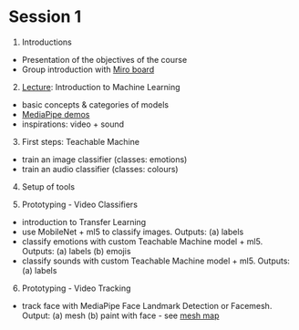 # Session 1

1. Introductions
  - Presentation of the objectives of the course
  - Group introduction with [Miro board](https://miro.com/app/board/uXjVNHP4YJ4=/?share_link_id=296534171667)

2. [Lecture](../lectures/1-intro-to-ml.md): Introduction to Machine Learning
  - basic concepts & categories of models
  - [MediaPipe demos](https://mediapipe-studio.webapps.google.com/home)
  - inspirations: video + sound

3. First steps: Teachable Machine
  - train an image classifier (classes: emotions)
  - train an audio classifier (classes: colours)

4. Setup of tools

5. Prototyping - Video Classifiers
  - introduction to Transfer Learning
  - use MobileNet + ml5 to classify images. Outputs: (a) labels
  - classify emotions with custom Teachable Machine model + ml5.
  Outputs: (a) labels (b) emojis
  - classify sounds with custom Teachable Machine model + ml5.
  Outputs: (a) labels

6. Prototyping - Video Tracking
  - track face with MediaPipe Face Landmark Detection or Facemesh.
  Output: (a) mesh (b) paint with face - see [mesh map](https://github.com/tensorflow/tfjs-models/blob/master/face-landmarks-detection/mesh_map.jpg)
